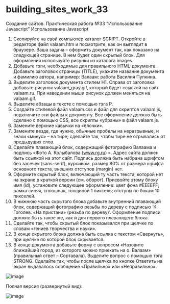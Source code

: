 # building_sites_work_33
Создание сайтов. Практическая работа №33 "Использование Javascript"
Использование Javascript
1.	Скопируйте на свой компьютер каталог SCRIPT. Откройте в редакторе файл valaam.htm и посмотрите, как он выглядит в браузере.
Ваша задача – оформить документ так, как показано на следующей странице. В нем будет один скрытый блок. Для оформления используйте рисунки из каталога images.
2.	Добавьте тэги, необходимые для правильного HTML-документа. Добавьте заголовок страницы (TITLE), укажите название документа и фамилию автора, например:
	Валаам: работа Василия Пупкина.
3.	Выделите заголовок документа стилем H1. Справа от заголовка добавьте рисунок valaam_gray.gif, который будет ссылкой на сайт valaam.ru. При наведении мыши рисунок должен меняться на valaam.gif.
4.	Выделите абзацы в тексте с помощью тэга P.
5.	Создайте стилевой файл valaam.css и файл для скриптов valaam.js, подключите эти файлы к документу. Все оформление должно быть сделано с помощью CSS, все скрипты «убраны» в файл valaam.js.
6.	Замените верхние кавычки на «ёлочки».
7.	Замените везде, где нужно, обычные пробелы на неразрывные, и знаки «минус» – на тире; сделайте так, чтобы тире не отрывались от предыдущих слов.
8.	Сделайте плавающий блок, содержащий фотографию Валаама и подпись «Фото А. Колыбалова (www.rg.ru) ». Адрес сайта должен быть ссылкой на этот сайт. 
Подпись должна быть набрана шрифтом без засечек (sans-serif), курсивом, размер 80% от размера шрифта основного текста, внешних отступов (margin) нет.
9.	Оформите скрытый блок, включающий ту часть текста, которой нет на экране в краткой версии (см. оборот). Присвойте этому блоку имя (id), установите следующее оформление: цвет фона #EEEEFF; рамка синяя, сплошная, толщиной 1 пиксель; отступы по бокам 10 пикселей.
10.	В нижнюю часть скрытого блока добавьте внутренний плавающий блок, содержащий фотографию резьбы по дереву с подписью ‘К. Гоголев. «На пристани» (резьба по дереву)’. Оформление подписи должно быть такое же, как и для первого плавающего блока.
11.	Сделайте так, чтобы скрытый блок показывался при щелчке по словам «гениев творчества и науки».
12.	В конце скрытого блока должна быть ссылка с текстом «Свернуть», при щелчке по которой блок скрывается.
13.	В конце документа добавьте форму с вопросом «Назовите ближайший город, из которого можно приехать на о. Валаам» (правильный ответ – Сортавала). Выделите вопрос с помощью тэга STRONG. Сделайте так, чтобы после щелчка по кнопке Ответить на экран выдавалось сообщение «Правильно» или «Неправильно».

![image](https://user-images.githubusercontent.com/55104614/208217626-bc65eb46-8f07-44aa-8894-fda7389742ff.png)
 
Полная версия (развернутый вид):
 
![image](https://user-images.githubusercontent.com/55104614/208217632-5048ddd3-7065-4bfb-877c-58a9ccad47b8.png)

